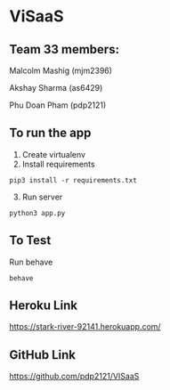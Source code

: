 ViSaaS
==========
## Team 33 members:

Malcolm Mashig (mjm2396)

Akshay Sharma (as6429)

Phu Doan Pham (pdp2121)

## To run the app
1. Create virtualenv
2. Install requirements
```
pip3 install -r requirements.txt
```
3. Run server
```
python3 app.py
```

## To Test
Run behave
```
behave
```

## Heroku Link
https://stark-river-92141.herokuapp.com/

## GitHub Link
https://github.com/pdp2121/VISaaS
